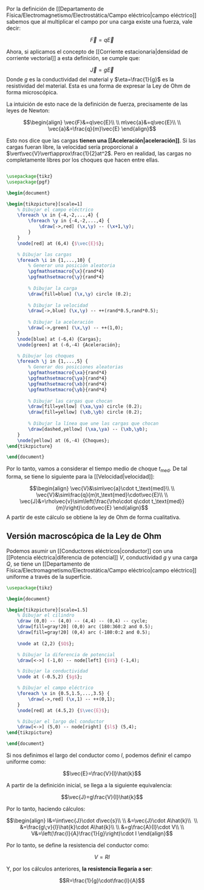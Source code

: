 
Por la definición de [[Departamento de Física/Electromagnetismo/Electrostática/Campo eléctrico|campo eléctrico]] sabemos que al multiplicar el campo por una carga existe una fuerza, vale decir: 

$$\vec{F}=q\vec{E}$$

Ahora, si aplicamos el concepto de [[Corriente estacionaria|densidad de corriente vectorial]] a esta definición, se cumple que: 

$$\vec{J}=g\vec{E}$$ 
Donde $g$ es la conductividad del material y $\eta=\frac{1}{g}$ es la resistividad del material. Esta es una forma de expresar la Ley de Ohm de forma microscópica. 

La intuición de esto nace de la definición de fuerza, precisamente de las leyes de Newton: 

$$\begin{align}
\vec{F}&=q\vec{E}\\  \\
m\vec{a}&=q\vec{E}\\  \\
\vec{a}&=\frac{q}{m}\vec{E}
\end{align}$$

Esto nos dice que las cargas **tienen una [[Aceleración|aceleración]]**. Si las cargas fueran libre, la velocidad sería proporcional a $\vert\vec{V}\vert\approx\frac{1}{2}at^2$. Pero en realidad, las cargas no completamente libres por los choques que hacen entre ellas. 

```tikz 

\usepackage{tikz}
\usepackage{pgf}

\begin{document}

\begin{tikzpicture}[scale=1]
    % Dibujar el campo eléctrico
    \foreach \x in {-4,-2,...,4} {
        \foreach \y in {-4,-2,...,4} {
            \draw[->,red] (\x,\y) -- (\x+1,\y);
        }
    }
    \node[red] at (6,4) {$\vec{E}$};

    % Dibujar las cargas
    \foreach \i in {1,...,10} {
        % Generar una posición aleatoria
        \pgfmathsetmacro{\x}{rand*4}
        \pgfmathsetmacro{\y}{rand*4}
        
        % Dibujar la carga
        \draw[fill=blue] (\x,\y) circle (0.2);
        
        % Dibujar la velocidad
        \draw[->,blue] (\x,\y) -- ++(rand*0.5,rand*0.5);
        
        % Dibujar la aceleración
        \draw[->,green] (\x,\y) -- ++(1,0);
    }
    \node[blue] at (-6,4) {Cargas};
    \node[green] at (-6,-4) {Aceleración};

    % Dibujar los choques
    \foreach \j in {1,...,5} {
        % Generar dos posiciones aleatorias
        \pgfmathsetmacro{\xa}{rand*4}
        \pgfmathsetmacro{\ya}{rand*4}
        \pgfmathsetmacro{\xb}{rand*4}
        \pgfmathsetmacro{\yb}{rand*4}
        
        % Dibujar las cargas que chocan
        \draw[fill=yellow] (\xa,\ya) circle (0.2);
        \draw[fill=yellow] (\xb,\yb) circle (0.2);
        
        % Dibujar la línea que une las cargas que chocan
        \draw[dashed,yellow] (\xa,\ya) -- (\xb,\yb);
    }
    \node[yellow] at (6,-4) {Choques};
\end{tikzpicture}

\end{document}
```


Por lo tanto, vamos a considerar el tiempo medio de choque $t_\text{med}$. De tal forma, se tiene lo siguiente para la [[Velocidad|velocidad]]: 

$$\begin{align} 
\vec{V}&\sim\vec{a}\cdot t_\text{med}\\ \\ 
\vec{V}&\sim\frac{q}{m}t_\text{med}\cdot\vec{E}\\ \\ 
\vec{J}&=\rho\vec{v}\sim\left(\frac{\rho\cdot q\cdot t_\text{med}}{m}\right)\cdot\vec{E}
\end{align}$$ 
A partir de este cálculo se obtiene la ley de Ohm de forma cualitativa. 

## Versión macroscópica de la Ley de Ohm

Podemos asumir un [[Conductores eléctricos|conductor]] con una [[Potencia eléctrica|diferencia de potencial]] $V$, conductividad $g$ y una carga $Q$, se tiene un [[Departamento de Física/Electromagnetismo/Electrostática/Campo eléctrico|campo eléctrico]] uniforme a través de la superficie.


```tikz 
\usepackage{tikz}

\begin{document}

\begin{tikzpicture}[scale=1.5]
    % Dibujar el cilindro
    \draw (0,0) -- (4,0) -- (4,4) -- (0,4) -- cycle;
    \draw[fill=gray!20] (0,0) arc (180:360:2 and 0.5);
    \draw[fill=gray!20] (0,4) arc (-180:0:2 and 0.5);
    
    \node at (2,2) {$Q$};

    % Dibujar la diferencia de potencial
    \draw[<->] (-1,0) -- node[left] {$V$} (-1,4);

    % Dibujar la conductividad
    \node at (-0.5,2) {$g$};

    % Dibujar el campo eléctrico
    \foreach \x in {0.5,1.5,...,3.5} {
        \draw[->,red] (\x,1) -- ++(0,1);
    }
    \node[red] at (4.5,2) {$\vec{E}$};

    % Dibujar el largo del conductor
    \draw[<->] (5,0) -- node[right] {$l$} (5,4);
\end{tikzpicture}

\end{document}

```

 Si nos definimos el largo del conductor como $l$, podemos definir el campo uniforme como: 
 
$$\vec{E}=\frac{V}{l}\hat{k}$$

A partir de la definición inicial, se llega a la siguiente equivalencia: 

$$\vec{J}=g\frac{V}{l}\hat{k}$$

Por lo tanto, haciendo cálculos: 

$$\begin{align}
I&=\int\vec{J}\cdot d\vec{s}\\  \\
&=\vec{J}\cdot A\hat{k}\\   \\
&=\frac{g\;v}{l}\hat{k}\cdot A\hat{k}\\  \\
&=g\frac{A}{l}\cdot V\\  \\
V&=\left(\frac{l}{A}\frac{1}{g}\right)\cdot I
\end{align}$$

Por lo tanto, se define la resistencia del conductor como: 

$$V=RI$$

Y, por los cálculos anteriores, **la resistencia llegaría a ser**: 

$$R=\frac{1}{g}\cdot\frac{l}{A}$$

